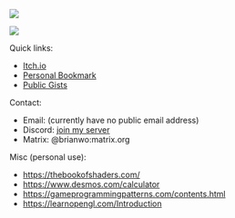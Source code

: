 ![](https://img.itch.zone/aW1nLzk0MTQ0NTIucG5n/original/fpRyRg.png)

![](https://web.archive.org/web/20091027141220/http://www.geocities.com/felinicultura/cat.gif)

Quick links:
- [Itch.io](https://brianwo.itch.io/)
- [Personal Bookmark](https://github.com/brainwo?tab=stars)
- [Public Gists](https://github.com/brainwo/gist)

Contact:
- Email: (currently have no public email address)
- Discord: [join my server](https://discord.gg/QR63QRZntK)
- Matrix: @brianwo:matrix.org

Misc (personal use):
- https://thebookofshaders.com/
- https://www.desmos.com/calculator
- https://gameprogrammingpatterns.com/contents.html
- https://learnopengl.com/Introduction
